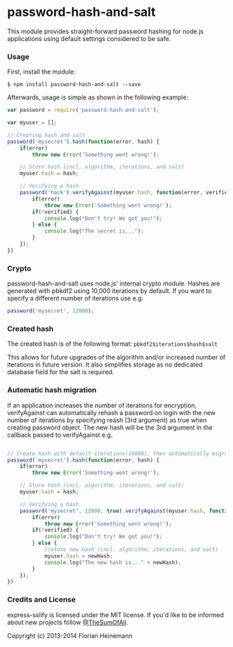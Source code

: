 password-hash-and-salt
======================

This module provides straight-forward password hashing for node.js applications using default settings considered to be safe.

### Usage

First, install the module:

`$ npm install password-hash-and-salt --save`

Afterwards, usage is simple as shown in the following example:
```javascript
var password = require('password-hash-and-salt');

var myuser = [];

// Creating hash and salt
password('mysecret').hash(function(error, hash) {
	if(error)
		throw new Error('Something went wrong!');

	// Store hash (incl. algorithm, iterations, and salt)
	myuser.hash = hash;

	// Verifying a hash
	password('hack').verifyAgainst(myuser.hash, function(error, verified) {
		if(error)
			throw new Error('Something went wrong!');
		if(!verified) {
			console.log("Don't try! We got you!");
		} else {
			console.log("The secret is...");
		}
	});
})

```

### Crypto
password-hash-and-salt uses node.js' internal crypto module. Hashes are generated with pbkdf2 using 10,000 iterations by default.  If you want to specify a different number of iterations use e.g.

```javascript
password('mysecret', 12000);
```


### Created hash
The created hash is of the following format:
`pbkdf2$iterations$hash$salt`

This allows for future upgrades of the algorithm and/or increased number of iterations in future version. It also simplifies storage as no dedicated database field for the salt is required.

### Automatic hash migration

If an application increases the number of iterations for encryption, verifyAgainst can automatically rehash a password on login with the new number of iterations by specifying reash (3rd argument) as true when creating password object.  The new hash will be the 3rd argument in the callback passed to verifyAgainst e.g.

```javascript

// Create hash with default iterations(10000), then automatically migrate to stronger version(12000)
password('mysecret').hash(function(error, hash) {
	if(error)
		throw new Error('Something went wrong!');

	// Store hash (incl. algorithm, iterations, and salt)
	myuser.hash = hash;

	// Verifying a hash
	password('mysecret', 12000, true).verifyAgainst(myuser.hash, function(error, verified, newHash) {
		if(error)
			throw new Error('Something went wrong!');
		if(!verified) {
			console.log("Don't try! We got you!");
		} else {
			//store new hash (incl. algorithm, iterations, and salt)
			myuser.hash = newHash;
			console.log("The new hash is..." + newHash);
		}
	});
})

```

### Credits and License
express-sslify is licensed under the MIT license. If you'd like to be informed about new projects follow   [@TheSumOfAll](http://twitter.com/TheSumOfAll/).

Copyright (c) 2013-2014 Florian Heinemann
